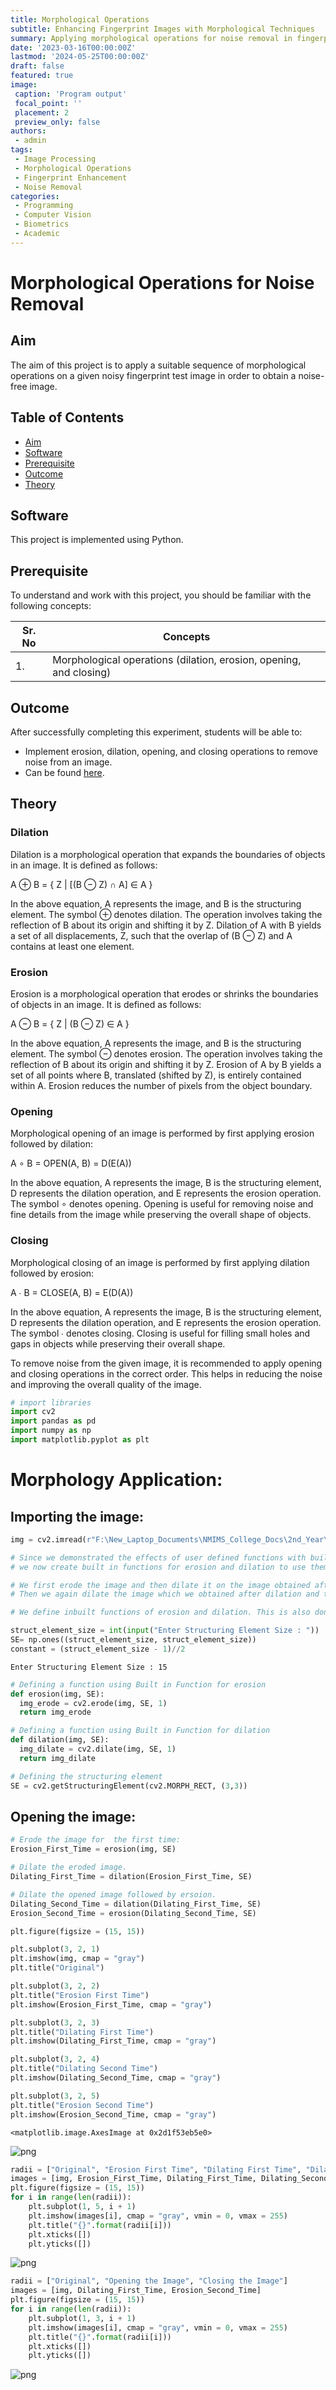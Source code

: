 ```yaml
---
title: Morphological Operations
subtitle: Enhancing Fingerprint Images with Morphological Techniques
summary: Applying morphological operations for noise removal in fingerprint images
date: '2023-03-16T00:00:00Z'
lastmod: '2024-05-25T00:00:00Z'
draft: false
featured: true
image:
 caption: 'Program output'
 focal_point: ''
 placement: 2
 preview_only: false
authors:
 - admin
tags:
 - Image Processing
 - Morphological Operations
 - Fingerprint Enhancement
 - Noise Removal
categories:
 - Programming
 - Computer Vision
 - Biometrics
 - Academic
---
```


# Morphological Operations for Noise Removal

## Aim

The aim of this project is to apply a suitable sequence of morphological operations on a given noisy fingerprint test image in order to obtain a noise-free image.

## Table of Contents

- [Aim](#aim)
- [Software](#software)
- [Prerequisite](#prerequisite)
- [Outcome](#outcome)
- [Theory](#theory)

## Software

This project is implemented using Python.

## Prerequisite

To understand and work with this project, you should be familiar with the following concepts:

| Sr. No | Concepts                               |
| ------ | -------------------------------------- |
| 1.     | Morphological operations (dilation, erosion, opening, and closing) |

## Outcome

After successfully completing this experiment, students will be able to:

- Implement erosion, dilation, opening, and closing operations to remove noise from an image.
- Can be found [here](https://github.com/Haleshot/Signal_Image_Processing/blob/main/Morphological_Operations/Morphological_Operations.ipynb).

## Theory

### Dilation

Dilation is a morphological operation that expands the boundaries of objects in an image. It is defined as follows:

A ⊕ B = { Z | [(B ⊖ Z) ∩ A] ∈ A }

In the above equation, A represents the image, and B is the structuring element. The symbol ⊕ denotes dilation. The operation involves taking the reflection of B about its origin and shifting it by Z. Dilation of A with B yields a set of all displacements, Z, such that the overlap of (B ⊖ Z) and A contains at least one element.

### Erosion

Erosion is a morphological operation that erodes or shrinks the boundaries of objects in an image. It is defined as follows:

A ⊖ B = { Z | (B ⊖ Z) ∈ A }

In the above equation, A represents the image, and B is the structuring element. The symbol ⊖ denotes erosion. The operation involves taking the reflection of B about its origin and shifting it by Z. Erosion of A by B yields a set of all points where B, translated (shifted by Z), is entirely contained within A. Erosion reduces the number of pixels from the object boundary.

### Opening

Morphological opening of an image is performed by first applying erosion followed by dilation:

A ∘ B = OPEN(A, B) = D(E(A))

In the above equation, A represents the image, B is the structuring element, D represents the dilation operation, and E represents the erosion operation. The symbol ∘ denotes opening. Opening is useful for removing noise and fine details from the image while preserving the overall shape of objects.

### Closing

Morphological closing of an image is performed by first applying dilation followed by erosion:

A ∙ B = CLOSE(A, B) = E(D(A))

In the above equation, A represents the image, B is the structuring element, D represents the dilation operation, and E represents the erosion operation. The symbol ∙ denotes closing. Closing is useful for filling small holes and gaps in objects while preserving their overall shape.

To remove noise from the given image, it is recommended to apply opening and closing operations in the correct order. This helps in reducing the noise and improving the overall quality of the image.


```python
# import libraries
import cv2
import pandas as pd
import numpy as np
import matplotlib.pyplot as plt
```

# Morphology Application:

## Importing the image:

```python
img = cv2.imread(r"F:\New_Laptop_Documents\NMIMS_College_Docs\2nd_Year\2nd Semester\SIP\Practicals\Experiment_9\Fig0911(a)(noisy_fingerprint).tif", 0)
```

```python
# Since we demonstrated the effects of user defined functions with built in functions of cv2 and they yielded the same result,
# we now create built in functions for erosion and dilation to use them for opening and closing of the image
```

```python
# We first erode the image and then dilate it on the image obtained after erosion. This process is called opening.
# Then we again dilate the image which we obtained after dilation and then erode the newly obtained image. This process is called closing.
```

```python
# We define inbuilt functions of erosion and dilation. This is also done to initialize the size of the structuring element.
```

```python
struct_element_size = int(input("Enter Structuring Element Size : "))
SE= np.ones((struct_element_size, struct_element_size))
constant = (struct_element_size - 1)//2
```

    Enter Structuring Element Size : 15

```python
# Defining a function using Built in Function for erosion
def erosion(img, SE):
  img_erode = cv2.erode(img, SE, 1)
  return img_erode

# Defining a function using Built in Function for dilation
def dilation(img, SE):
  img_dilate = cv2.dilate(img, SE, 1)
  return img_dilate
```

```python
# Defining the structuring element
SE = cv2.getStructuringElement(cv2.MORPH_RECT, (3,3))
```

## Opening the image:

```python
# Erode the image for  the first time:
Erosion_First_Time = erosion(img, SE)

# Dilate the eroded image.
Dilating_First_Time = dilation(Erosion_First_Time, SE)
```

```python
# Dilate the opened image followed by ersoion.
Dilating_Second_Time = dilation(Dilating_First_Time, SE)
Erosion_Second_Time = erosion(Dilating_Second_Time, SE)
```

```python
plt.figure(figsize = (15, 15))

plt.subplot(3, 2, 1)
plt.imshow(img, cmap = "gray")
plt.title("Original")

plt.subplot(3, 2, 2)
plt.title("Erosion First Time")
plt.imshow(Erosion_First_Time, cmap = "gray")

plt.subplot(3, 2, 3)
plt.title("Dilating First Time")
plt.imshow(Dilating_First_Time, cmap = "gray")

plt.subplot(3, 2, 4)
plt.title("Dilating Second Time")
plt.imshow(Dilating_Second_Time, cmap = "gray")

plt.subplot(3, 2, 5)
plt.title("Erosion Second Time")
plt.imshow(Erosion_Second_Time, cmap = "gray")
```

    <matplotlib.image.AxesImage at 0x2d1f53eb5e0>

    
![png](output_13_1.png)
    

```python
radii = ["Original", "Erosion First Time", "Dilating First Time", "Dilating Second Time", "Erosion Second Time"]
images = [img, Erosion_First_Time, Dilating_First_Time, Dilating_Second_Time, Erosion_Second_Time]
plt.figure(figsize = (15, 15))
for i in range(len(radii)):    
    plt.subplot(1, 5, i + 1)
    plt.imshow(images[i], cmap = "gray", vmin = 0, vmax = 255)
    plt.title("{}".format(radii[i]))
    plt.xticks([])
    plt.yticks([])
```

    
![png](output_14_0.png)
    

```python
radii = ["Original", "Opening the Image", "Closing the Image"]
images = [img, Dilating_First_Time, Erosion_Second_Time]
plt.figure(figsize = (15, 15))
for i in range(len(radii)):    
    plt.subplot(1, 3, i + 1)
    plt.imshow(images[i], cmap = "gray", vmin = 0, vmax = 255)
    plt.title("{}".format(radii[i]))
    plt.xticks([])
    plt.yticks([])
```

    
![png](output_15_0.png)
    


